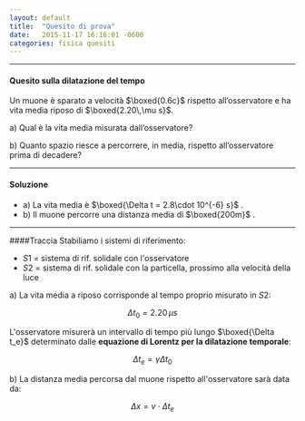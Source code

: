 ```yaml
---
layout: default
title:  "Quesito di prova"
date:   2015-11-17 16:16:01 -0600
categories: fisica quesiti
---
```

* * *

#### Quesito sulla dilatazione del tempo

Un muone è sparato a velocità $\boxed{0.6c}$ rispetto all’osservatore e ha vita media riposo di $\boxed{2.20\,\mu s}$.

a) Qual è la vita media misurata dall’osservatore?  

b) Quanto spazio riesce a percorrere, in media, rispetto all’osservatore prima di decadere?

* * *

#### Soluzione

- a) La vita media è $\boxed{\Delta t = 2.8\cdot 10^{-6} s}$ . 
- b) Il muone percorre una distanza media di $\boxed{200m}$ .

----------
####Traccia
Stabiliamo i sistemi di riferimento:

- $S1$ = sistema di rif. solidale con l'osservatore
- $S2$ = sistema di rif. solidale con la particella, prossimo alla velocità della luce
 
a) La vita media a riposo corrisponde al tempo proprio misurato in $S2$:
 
 $$\Delta t_0=2.20\,\mu s$$
 
 L'osservatore misurerà un intervallo di tempo più lungo $\boxed{\Delta t_e}$ determinato dalle **equazione di Lorentz per la dilatazione temporale**:

$$\Delta t_e =\gamma \Delta t_0$$

b) La distanza media percorsa dal muone rispetto all'osservatore sarà data da:

$$\Delta x = v\cdot\Delta t_e$$ 
